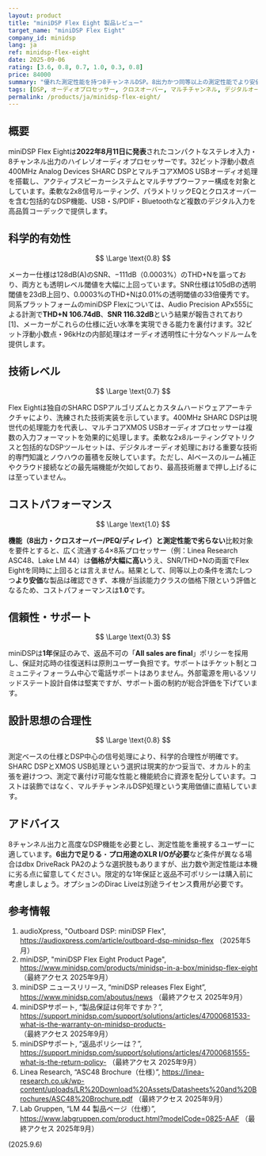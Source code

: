 ```yaml
---
layout: product
title: "miniDSP Flex Eight 製品レビュー"
target_name: "miniDSP Flex Eight"
company_id: minidsp
lang: ja
ref: minidsp-flex-eight
date: 2025-09-06
rating: [3.6, 0.8, 0.7, 1.0, 0.3, 0.8]
price: 84000
summary: "優れた測定性能を持つ8チャンネルDSP。8出力かつ同等以上の測定性能でより安価な代替は確認できず、CPは高評価"
tags: [DSP, オーディオプロセッサー, クロスオーバー, マルチチャンネル, デジタルオーディオ]
permalink: /products/ja/minidsp-flex-eight/
---
```


## 概要

miniDSP Flex Eightは**2022年8月11日に発表**されたコンパクトなステレオ入力・8チャンネル出力のハイレゾオーディオプロセッサーです。32ビット浮動小数点400MHz Analog Devices SHARC DSPとマルチコアXMOS USBオーディオ処理を搭載し、アクティブスピーカーシステムとマルチサブウーファー構成を対象としています。柔軟な2x8信号ルーティング、パラメトリックEQとクロスオーバーを含む包括的なDSP機能、USB・S/PDIF・Bluetoothなど複数のデジタル入力を高品質コーデックで提供します。

## 科学的有効性

$$ \Large \text{0.8} $$

メーカー仕様は128dB(A)のSNR、−111dB（0.0003%）のTHD+Nを謳っており、両方とも透明レベル閾値を大幅に上回っています。SNR仕様は105dBの透明閾値を23dB上回り、0.0003%のTHD+Nは0.01%の透明閾値の33倍優秀です。同系プラットフォームのminiDSP Flexについては、Audio Precision APx555による計測で**THD+N 106.74dB**、**SNR 116.32dB**という結果が報告されており[1]、メーカーがこれらの仕様に近い水準を実現できる能力を裏付けます。32ビット浮動小数点・96kHzの内部処理はオーディオ透明性に十分なヘッドルームを提供します。

## 技術レベル

$$ \Large \text{0.7} $$

Flex Eightは独自のSHARC DSPアルゴリズムとカスタムハードウェアアーキテクチャにより、洗練された技術実装を示しています。400MHz SHARC DSPは現世代の処理能力を代表し、マルチコアXMOS USBオーディオプロセッサーは複数の入力フォーマットを効果的に処理します。柔軟な2x8ルーティングマトリクスと包括的なDSPツールセットは、デジタルオーディオ処理における重要な技術的専門知識とノウハウの蓄積を反映しています。ただし、AIベースのルーム補正やクラウド接続などの最先端機能が欠如しており、最高技術層まで押し上げるには至っていません。

## コストパフォーマンス

$$ \Large \text{1.0} $$

**機能（8出力・クロスオーバー/PEQ/ディレイ）と測定性能で劣らない**比較対象を要件とすると、広く流通する4×8系プロセッサー（例：Linea Research ASC48、Lake LM 44）は**価格が大幅に高い**うえ、SNR/THD+Nの両面でFlex Eightを同時に上回るとは言えません。結果として、同等以上の条件を満たしつつ**より安価**な製品は確認できず、本機が当該能力クラスの価格下限という評価となるため、コストパフォーマンスは**1.0**です。

## 信頼性・サポート

$$ \Large \text{0.3} $$

miniDSPは**1年**保証のみで、返品不可の「**All sales are final**」ポリシーを採用し、保証対応時の往復送料は原則ユーザー負担です。サポートはチケット制とコミュニティフォーラム中心で電話サポートはありません。外部電源を用いるソリッドステート設計自体は堅実ですが、サポート面の制約が総合評価を下げています。

## 設計思想の合理性

$$ \Large \text{0.8} $$

測定ベースの仕様とDSP中心の信号処理により、科学的合理性が明確です。SHARC DSPとXMOS USB処理という選択は現実的かつ妥当で、オカルト的主張を避けつつ、測定で裏付け可能な性能と機能統合に資源を配分しています。コストは装飾ではなく、マルチチャンネルDSP処理という実用価値に直結しています。

## アドバイス

8チャンネル出力と高度なDSP機能を必要とし、測定性能を重視するユーザーに適しています。**6出力で足りる**・**プロ用途のXLR I/Oが必要**など条件が異なる場合はdbx DriveRack PA2のような選択肢もありますが、出力数や測定性能は本機に劣る点に留意してください。限定的な1年保証と返品不可ポリシーは購入前に考慮しましょう。オプションのDirac Liveは別途ライセンス費用が必要です。

## 参考情報

1. audioXpress, "Outboard DSP: miniDSP Flex", https://audioxpress.com/article/outboard-dsp-minidsp-flex （2025年5月）  
2. miniDSP, "miniDSP Flex Eight Product Page", https://www.minidsp.com/products/minidsp-in-a-box/minidsp-flex-eight （最終アクセス 2025年9月）  
3. miniDSP ニュースリリース, “miniDSP releases Flex Eight”, https://www.minidsp.com/aboutus/news （最終アクセス 2025年9月）  
4. miniDSPサポート, “製品保証は何年ですか？”, https://support.minidsp.com/support/solutions/articles/47000681533-what-is-the-warranty-on-minidsp-products- （最終アクセス 2025年9月）  
5. miniDSPサポート, “返品ポリシーは？”, https://support.minidsp.com/support/solutions/articles/47000681555-what-is-the-return-policy- （最終アクセス 2025年9月）  
6. Linea Research, “ASC48 Brochure（仕様）”, https://linea-research.co.uk/wp-content/uploads/LR%20Download%20Assets/Datasheets%20and%20Brochures/ASC48%20Brochure.pdf （最終アクセス 2025年9月）  
7. Lab Gruppen, “LM 44 製品ページ（仕様）”, https://www.labgruppen.com/product.html?modelCode=0825-AAF （最終アクセス 2025年9月）

(2025.9.6)
